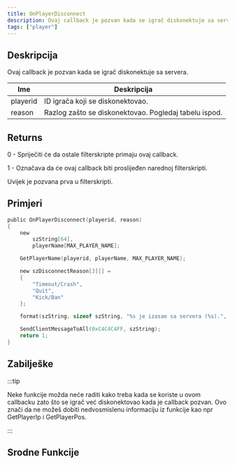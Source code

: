 ```yaml
---
title: OnPlayerDisconnect
description: Ovaj callback je pozvan kada se igrač diskonektuje sa servera.
tags: ["player"]
---
```


## Deskripcija

Ovaj callback je pozvan kada se igrač diskonektuje sa servera.

| Ime      | Deskripcija                                           |
| -------- | ----------------------------------------------------- |
| playerid | ID igrača koji se diskonektovao.                      |
| reason   | Razlog zašto se diskonektovao. Pogledaj tabelu ispod. |

## Returns

0 - Spriječiti će da ostale filterskripte primaju ovaj callback.

1 - Označava da će ovaj callback biti proslijeđen narednoj filterskripti.

Uvijek je pozvana prva u filterskripti.

## Primjeri

```c
public OnPlayerDisconnect(playerid, reason)
{
    new
        szString[64],
        playerName[MAX_PLAYER_NAME];

    GetPlayerName(playerid, playerName, MAX_PLAYER_NAME);

    new szDisconnectReason[3][] =
    {
        "Timeout/Crash",
        "Quit",
        "Kick/Ban"
    };

    format(szString, sizeof szString, "%s je izasao sa servera (%s).", playerName, szDisconnectReason[reason]);

    SendClientMessageToAll(0xC4C4C4FF, szString);
    return 1;
}
```

## Zabilješke

:::tip

Neke funkcije možda neće raditi kako treba kada se koriste u ovom callbacku zato što se igrač već diskonektovao kada je callback pozvan. Ovo znači da ne možeš dobiti nedvosmislenu informaciju iz funkcije kao npr GetPlayerIp i GetPlayerPos.

:::

## Srodne Funkcije
